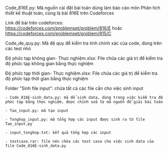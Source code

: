 Code_816E.py:  Mã nguồn cài đặt bài toán dùng làm báo cáo môn Phân tích thiết kế thuật toán, cũng là bài 816E trên Codeforces 

Link đề bài trên codeforces: https://codeforces.com/problemset/problem/816/E hoặc https://codeforces.com/problemset/problem/815/C
  
Code_de_quy.py: Mã đệ quy để kiểm tra tính chính xác của code, dùng trên các test nhỏ  
  
Độ phức tạp không gian- Thực nghiệm.xlsx: File chứa các giá trị để kiểm tra độ phức tạp không gian bằng thực nghiệm  
  
Độ phức tạp thời gian- Thực nghiệm.xlsx: File chứa các giá trị để kiểm tra độ phức tạp thời gian bằng thực nghiệm  

Folder "Sinh file input": chứa tất cả các file cần cho việc sinh input  
  
    - Code_816E-sinh_data.py: mã để sinh data, dùng trong việc kiểm tra độ phức tạp bằng thực nghiệm, được chỉnh sửa từ mã nguồn để giải bài toán 
      
    - Tao_input.py: mã tạo input   
      
    - Tonghop_input.py: mã tổng hợp các input được sinh ra từ file Tao_input.py  
      
    - input_tonghop.txt: kết quả tổng hợp các input  
      
    - testcase.rar: file nén chứa các test case cho việc sinh data của file Code_816E-sinh_data.py  
 


